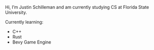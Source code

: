 Hi, I’m Justin Schilleman and am currently studying CS at Florida State University.

Currently learning:
- C++
- Rust
- Bevy Game Engine
